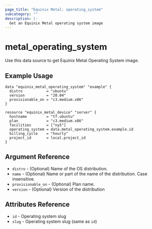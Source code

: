 ```yaml
---
page_title: "Equinix Metal: operating_system"
subcategory: ""
description: |-
  Get an Equinix Metal operating system image
---
```


# metal\_operating\_system

Use this data source to get Equinix Metal Operating System image.

## Example Usage

```hcl
data "equinix_metal_operating_system" "example" {
  distro           = "ubuntu"
  version          = "20.04"
  provisionable_on = "c3.medium.x86"
}

resource "equinix_metal_device" "server" {
  hostname         = "tf.ubuntu"
  plan             = "c3.medium.x86"
  facilities       = ["ny5"]
  operating_system = data.metal_operating_system.example.id
  billing_cycle    = "hourly"
  project_id       = local.project_id
}
```

## Argument Reference

* `distro` - (Optional) Name of the OS distribution.
* `name` - (Optional) Name or part of the name of the distribution. Case insensitive.
* `provisionable_on` - (Optional) Plan name.
* `version` - (Optional) Version of the distribution

## Attributes Reference

* `id` - Operating system slug
* `slug` - Operating system slug (same as `id`)
